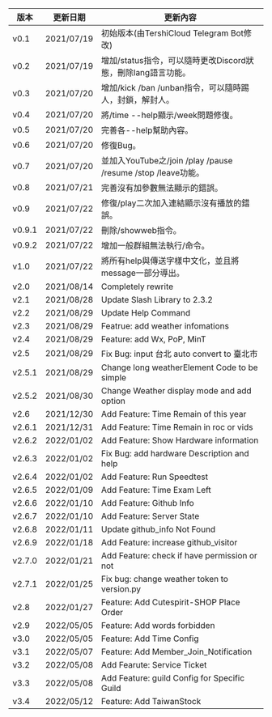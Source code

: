 | 版本 | 更新日期 | 更新內容 |
|-----|-----|-----|
| v0.1 | 2021/07/19 | 初始版本(由TershiCloud Telegram Bot修改) |
| v0.2 | 2021/07/19 | 增加/status指令，可以隨時更改Discord狀態，刪除lang語言功能。 |
| v0.3 | 2021/07/20 | 增加/kick /ban /unban指令，可以隨時踢人，封鎖，解封人。 |
| v0.4 | 2021/07/20 | 將/time --help顯示/week問題修復。 |
| v0.5 | 2021/07/20 | 完善各--help幫助內容。 |
| v0.6 | 2021/07/20 | 修復Bug。 |
| v0.7 | 2021/07/20 | 並加入YouTube之/join /play /pause /resume /stop /leave功能。 |
| v0.8 | 2021/07/21 | 完善沒有加參數無法顯示的錯誤。 |
| v0.9 | 2021/07/22 | 修復/play二次加入連結顯示沒有播放的錯誤。 |
| v0.9.1 | 2021/07/22 | 刪除/showweb指令。 |
| v0.9.2 | 2021/07/22 | 增加一般群組無法執行/命令。 |
| v1.0 | 2021/07/22 | 將所有help與傳送字樣中文化，並且將message一部分導出。 |
| v2.0 | 2021/08/14 | Completely rewrite |
| v2.1 | 2021/08/28 | Update Slash Library to 2.3.2|
| v2.2 | 2021/08/29 | Update Help Command |
| v2.3 | 2021/08/29 | Featrue: add weather infomations|
| v2.4 | 2021/08/29 | Feature: add Wx, PoP, MinT|
| v2.5 | 2021/08/29 | Fix Bug: input 台北 auto convert to 臺北市|
| v2.5.1 | 2021/08/29 | Change long weatherElement Code to be simple |
| v2.5.2 | 2021/08/30 | Change Weather display mode and add option | 
| v2.6 | 2021/12/30 | Add Feature: Time Remain of this year |
| v2.6.1 | 2021/12/31 | Add Feature: Time Remain in roc or vids |
| v2.6.2 | 2022/01/02 | Add Feature: Show Hardware information |
| v2.6.3 | 2022/01/02 | Fix Bug: add hardware Description and help |
| v2.6.4 | 2022/01/02 | Add Feature: Run Speedtest |
| v2.6.5 | 2022/01/09 | Add Feature: Time Exam Left |
| v2.6.6 | 2022/01/10 | Add Feature: Github Info |
| v2.6.7 | 2022/01/10 | Add Feature: Server State |
| v2.6.8 | 2022/01/11 | Update github_info Not Found |
| v2.6.9 | 2022/01/18 | Add Feature: increase github_visitor |
| v2.7.0 | 2022/01/21 | Add Feature: check if have permission or not |
| v2.7.1 | 2022/01/25 | Fix bug: change weather token to version.py |
| v2.8 | 2022/01/27 | Feature: Add Cutespirit-SHOP Place Order | Feature: Add Cutespirit-SHOP Check Order | Feature: Add About dcbot, author, team | Fix bug: Add version.py more configurations | Update version to about |
| v2.9 | 2022/05/05 | Feature: Add words forbidden |
| v3.0 | 2022/05/05 | Feature: Add Time Config| Feature: Add words forbidden Config | Feature: Add user customize time left | Feature: Remove time exam left |
| v3.1 | 2022/05/07 | Feature: Add Member_Join_Notification | Feature: Add Member_Left_Notificaion | Fix Bug: Typo at words forbidden | Add Feature: Member_Join_Notification Embed | Featrue: Add Member Config | Feature: Add create invitation link |
| v3.2 | 2022/05/08 | Add Fearute: Service Ticket | Change Feature: help text to embed |
| v3.3 | 2022/05/08 | Add Feature: guild Config for Specific Guild |
| v3.4 | 2022/05/12 | Feature: Add TaiwanStock | Feature: Add Help Q and A | Feature: Add service ticket | Fix Bug: weather not respond |